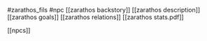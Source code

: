 #zarathos_fils  #npc
[[zarathos backstory]]
[[zarathos description]]
[[zarathos goals]]
[[zarathos relations]]
[[zarathos stats.pdf]]

[[npcs]]